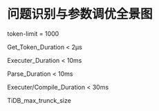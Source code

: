 # 问题识别与参数调优全景图  



token-limit = 1000

Get_Token_Duration < 2μs  

Executer_Duration < 10ms

Parse_Duration < 10ms

Executer/Compile_Duration < 30ms  

TiDB_max_trunck_size
